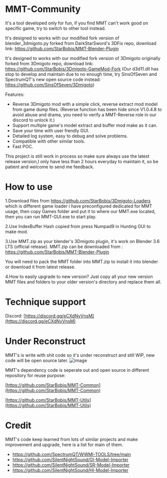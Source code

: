 # MMT-Community
It's a tool developed only for fun, if you find MMT can't work good on specific game, try to switch to other tool instead.

It's designed to works with our modified fork version of blender_3dmigoto.py forked from DarkStarSword's 3DFix repo, download link: https://github.com/StarBobis/MMT-Blender-Plugin

It's designed to works with our modified fork version of 3Dmigoto originally forked from 3Dmigoto repo, download link: https://github.com/StarBobis/3Dmigoto-GameMod-Fork
(Our d3d11.dll has stop to develop and maintain due to no enough time, try SinsOfSeven and SpectrumQT's new open source code instead: https://github.com/SinsOfSeven/3Dmigoto)

Features:
- Reverse 3Dmigoto mod with a simple click, reverse extract mod model from game dump files. (Reverse function has been hide since V1.0.4.8 to avoid abuse and drama, you need to verify a MMT-Reverse role in our discord to unlock it.)
- Support multiple game's model extract and buffer mod make as it can.
- Save your time with user frendly GUI.
- Detailed log system, easy to debug and solve problems.
- Compatible with other similar tools.
- Fast POC.

This project is still work in process so make sure always use the latest release version,I only have less than 2 hours everyday to maintain it, so be patient and welcome to send me feedback.

# How to use
1.Download files from https://github.com/StarBobis/3Dmigoto-Loaders which is different game loader i have preconfigured dedicated for MMT usage,
then copy Games folder and put it to where our MMT.exe located, then you can run MMT-GUI.exe to start play.

2.Use IndexBuffer Hash copied from press Numpad9 in Hunting GUI to make mod.

3.Use MMT.zip as your blender's 3Dmigoto plugin, it's work on Blender 3.6 LTS (official release).
MMT.zip can be downloaded from : https://github.com/StarBobis/MMT-Blender-Plugin

You will need to pack the MMT folder into MMT.zip to install it into blender or download it from latest release.

4.How to easily upgrade to new version? Just copy all your new version MMT files and folders to your older version's directory and replace them all.

# Technique support
Discord: [https://discord.gg/eCXdNyVnsM](https://discord.gg/eCXdNyVnsM)

# Under Reconstruct
MMT's is write with shit code so it's under reconstruct and still WIP, new code will be open source later.
![image](https://github.com/user-attachments/assets/e1684d03-96e9-4209-915e-a7dad0b9ba8d)


MMT's dependency code is seperate out and open source in different repository for reuse purpose:

[https://github.com/StarBobis/MMT-Common](https://github.com/StarBobis/MMT-Common)

[https://github.com/StarBobis/MMT-Utils](https://github.com/StarBobis/MMT-Utils)

# Credit 
MMT's code keep learned from lots of similar projects and make improvement and upgrade, here is a list for main of them.
- https://github.com/SpectrumQT/WWMI-TOOLS/tree/main
- https://github.com/SilentNightSound/GI-Model-Importer
- https://github.com/SilentNightSound/SR-Model-Importer
- https://github.com/SilentNightSound/HI-Model-Importer
